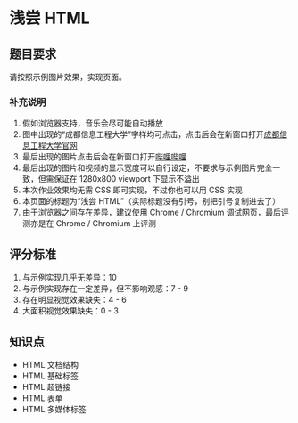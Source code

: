 # 浅尝 HTML

## 题目要求

请按照示例图片效果，实现页面。

### 补充说明

1. 假如浏览器支持，音乐会尽可能自动播放
2. 图中出现的“成都信息工程大学”字样均可点击，点击后会在新窗口打开[成都信息工程大学官网](https://www.cuit.edu.cn/)
3. 最后出现的图片点击后会在新窗口打开[哔哩哔哩](https://www.bilibili.com/)
4. 最后出现的图片和视频的显示宽度可以自行设定，不要求与示例图片完全一致，但需保证在 1280x800 viewport 下显示不溢出
5. 本次作业效果均无需 CSS 即可实现，不过你也可以用 CSS 实现
6. 本页面的标题为“浅尝 HTML”（实际标题没有引号，别把引号复制进去了）
7. 由于浏览器之间存在差异，建议使用 Chrome / Chromium 调试网页，最后评测亦是在 Chrome / Chromium 上评测

## 评分标准

1. 与示例实现几乎无差异：10
2. 与示例实现存在一定差异，但不影响观感：7 - 9
3. 存在明显视觉效果缺失：4 - 6
4. 大面积视觉效果缺失：0 - 3

## 知识点

- HTML 文档结构
- HTML 基础标签
- HTML 超链接
- HTML 表单
- HTML 多媒体标签
